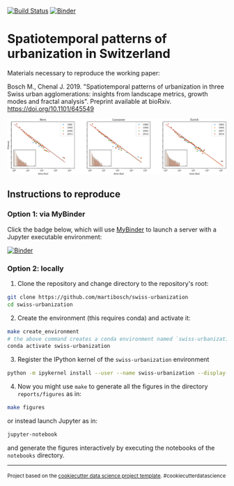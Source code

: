 [![Build Status](https://travis-ci.org/martibosch/swiss-urbanization.svg?branch=master)](https://travis-ci.org/martibosch/swiss-urbanization)
[![Binder](https://mybinder.org/badge_logo.svg)](https://mybinder.org/v2/gh/martibosch/swiss-urbanization/master?filepath=notebooks)

Spatiotemporal patterns of urbanization in Switzerland
==============================

Materials necessary to reproduce the working paper:

Bosch M., Chenal J. 2019. "Spatiotemporal patterns of urbanization in three Swiss urban agglomerations: insights from landscape metrics, growth modes and fractal analysis". Preprint available at bioRxiv. https://doi.org/10.1101/645549

![Example figure](figure.png)

## Instructions to reproduce

### Option 1: via MyBinder

Click the badge below, which will use [MyBinder](https://mybinder.org/) to launch a server with a Jupyter executable environment:

[![Binder](https://mybinder.org/badge_logo.svg)](https://mybinder.org/v2/gh/martibosch/swiss-urbanization/master?filepath=notebooks)

### Option 2: locally

1. Clone the repository and change directory to the repository's root:

```bash
git clone https://github.com/martibosch/swiss-urbanization
cd swiss-urbanization
```

2. Create the environment (this requires conda) and activate it:

```bash
make create_environment
# the above command creates a conda environment named `swiss-urbanization`
conda activate swiss-urbanization
```

3. Register the IPython kernel of the `swiss-urbanization` environment

```bash
python -m ipykernel install --user --name swiss-urbanization --display-name "Python (swiss-urbanization)"
```

4. Now you might use `make` to generate all the figures in the directory `reports/figures` as in:

```bash
make figures
```

or instead launch Jupyter as in:

```bash
jupyter-notebook
```

and generate the figures interactively by executing the notebooks of the `notebooks` directory.

------------------------------

<p><small>Project based on the <a target="_blank" href="https://drivendata.github.io/cookiecutter-data-science/">cookiecutter data science project template</a>. #cookiecutterdatascience</small></p>

